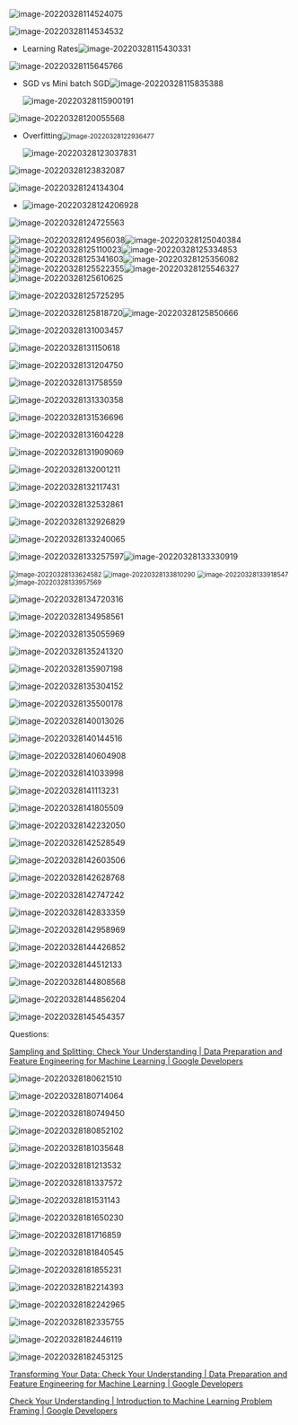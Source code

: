 ![image-20220328114524075](images/image-20220328114524075.png)

![image-20220328114534532](images/image-20220328114534532.png)

* Learning Rates![image-20220328115430331](images/image-20220328115430331.png)

![image-20220328115645766](images/image-20220328115645766.png)

* SGD vs Mini batch SGD![image-20220328115835388](images/image-20220328115835388.png)

  ![image-20220328115900191](images/image-20220328115900191.png)

![image-20220328120055568](images/image-20220328120055568.png)

* Overfitting<img src="images/image-20220328122936477.png" alt="image-20220328122936477" style="zoom:80%;" />

  ![image-20220328123037831](images/image-20220328123037831.png)

![image-20220328123832087](images/image-20220328123832087.png)

![image-20220328124134304](images/image-20220328124134304.png)

* ![image-20220328124206928](images/image-20220328124206928.png)

![image-20220328124725563](images/image-20220328124725563.png)

![image-20220328124956038](images/image-20220328124956038.png)![image-20220328125040384](images/image-20220328125040384.png)![image-20220328125110023](images/image-20220328125110023.png)![image-20220328125334853](images/image-20220328125334853.png)![image-20220328125341603](images/image-20220328125341603.png)![image-20220328125356082](images/image-20220328125356082.png)	![image-20220328125522355](images/image-20220328125522355.png)![image-20220328125546327](images/image-20220328125546327.png)![image-20220328125610625](images/image-20220328125610625.png)



![image-20220328125725295](images/image-20220328125725295.png)

![image-20220328125818720](images/image-20220328125818720.png)![image-20220328125850666](images/image-20220328125850666.png)

![image-20220328131003457](images/image-20220328131003457.png)

![image-20220328131150618](images/image-20220328131150618.png)

![image-20220328131204750](images/image-20220328131204750.png)

![image-20220328131758559](images/image-20220328131758559.png)

![image-20220328131330358](images/image-20220328131330358.png)

![image-20220328131536696](images/image-20220328131536696.png)

![image-20220328131604228](images/image-20220328131604228.png)

![image-20220328131909069](images/image-20220328131909069.png)

![image-20220328132001211](images/image-20220328132001211.png)

![image-20220328132117431](images/image-20220328132117431.png)

![image-20220328132532861](images/image-20220328132532861.png)

![image-20220328132926829](images/image-20220328132926829.png)

![image-20220328133240065](images/image-20220328133240065.png)

![image-20220328133257597](images/image-20220328133257597.png)![image-20220328133330919](images/image-20220328133330919.png)

<img src="images/image-20220328133624582.png" alt="image-20220328133624582" style="zoom:80%;" />

<img src="images/image-20220328133810290.png" alt="image-20220328133810290" style="zoom:80%;" />

<img src="images/image-20220328133918547.png" alt="image-20220328133918547" style="zoom:80%;" />

<img src="images/image-20220328133957569.png" alt="image-20220328133957569" style="zoom:80%;" />

![image-20220328134720316](images/image-20220328134720316.png)

![image-20220328134958561](images/image-20220328134958561.png)

![image-20220328135055969](images/image-20220328135055969.png)

![image-20220328135241320](images/image-20220328135241320.png)

![image-20220328135907198](images/image-20220328135907198.png)

![image-20220328135304152](images/image-20220328135304152.png)

![image-20220328135500178](images/image-20220328135500178.png)

![image-20220328140013026](images/image-20220328140013026.png)

![image-20220328140144516](images/image-20220328140144516.png)

![image-20220328140604908](images/image-20220328140604908.png)

![image-20220328141033998](images/image-20220328141033998.png)

![image-20220328141113231](images/image-20220328141113231.png)

![image-20220328141805509](images/image-20220328141805509.png)

![image-20220328142232050](images/image-20220328142232050.png)

![image-20220328142528549](images/image-20220328142528549.png)

![image-20220328142603506](images/image-20220328142603506.png)

![image-20220328142628768](images/image-20220328142628768.png)

![image-20220328142747242](images/image-20220328142747242.png)

![image-20220328142833359](images/image-20220328142833359.png)



![image-20220328142958969](images/image-20220328142958969.png)

![image-20220328144426852](images/image-20220328144426852.png)

![image-20220328144512133](images/image-20220328144512133.png)

![image-20220328144808568](images/image-20220328144808568.png)

![image-20220328144856204](images/image-20220328144856204.png)

![image-20220328145454357](images/image-20220328145454357.png)

Questions:

[Sampling and Splitting: Check Your Understanding  | Data Preparation and Feature Engineering for Machine Learning  | Google Developers](https://developers.google.com/machine-learning/data-prep/construct/sampling-splitting/check-your-understanding)

![image-20220328180621510](images/image-20220328180621510.png)

![image-20220328180714064](images/image-20220328180714064.png)

![image-20220328180749450](images/image-20220328180749450.png)

![image-20220328180852102](images/image-20220328180852102.png)

![image-20220328181035648](images/image-20220328181035648.png)

![image-20220328181213532](images/image-20220328181213532.png)

![image-20220328181337572](images/image-20220328181337572.png)

![image-20220328181531143](images/image-20220328181531143.png)

![image-20220328181650230](images/image-20220328181650230.png)

![image-20220328181716859](images/image-20220328181716859.png)

![image-20220328181840545](images/image-20220328181840545.png)

![image-20220328181855231](images/image-20220328181855231.png)

![image-20220328182214393](images/image-20220328182214393.png)

![image-20220328182242965](images/image-20220328182242965.png)

![image-20220328182335755](images/image-20220328182335755.png)

![image-20220328182446119](images/image-20220328182446119.png)

![image-20220328182453125](images/image-20220328182453125.png)

[Transforming Your Data: Check Your Understanding  | Data Preparation and Feature Engineering for Machine Learning  | Google Developers](https://developers.google.com/machine-learning/data-prep/transform/check-your-understanding)

[Check Your Understanding  | Introduction to Machine Learning Problem Framing  | Google Developers](https://developers.google.com/machine-learning/problem-framing/check-your-understanding)
